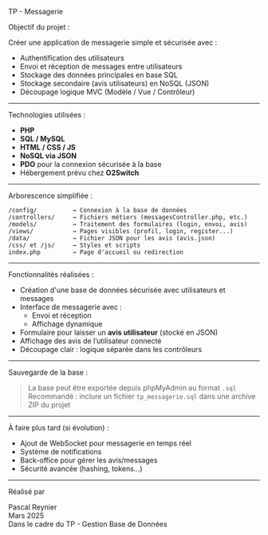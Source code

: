 TP - Messagerie

Objectif du projet :

Créer une application de messagerie simple et sécurisée avec :

-   Authentification des utilisateurs
-   Envoi et réception de messages entre utilisateurs
-   Stockage des données principales en base SQL
-   Stockage secondaire (avis utilisateurs) en NoSQL (JSON)
-   Découpage logique MVC (Modèle / Vue / Contrôleur)

---

Technologies utilisées :

-   **PHP**
-   **SQL / MySQL**
-   **HTML / CSS / JS**
-   **NoSQL via JSON**
-   **PDO** pour la connexion sécurisée à la base
-   Hébergement prévu chez **O2Switch**

---

Arborescence simplifiée :

```
/config/          → Connexion à la base de données
/controllers/     → Fichiers métiers (messagesController.php, etc.)
/models/          → Traitement des formulaires (login, envoi, avis)
/views/           → Pages visibles (profil, login, register...)
/data/            → Fichier JSON pour les avis (avis.json)
/css/ et /js/     → Styles et scripts
index.php         → Page d'accueil ou redirection
```

---

Fonctionnalités réalisées :

-   Création d'une base de données sécurisée avec utilisateurs et messages
-   Interface de messagerie avec :
    -   Envoi et réception
    -   Affichage dynamique
-   Formulaire pour laisser un **avis utilisateur** (stocké en JSON)
-   Affichage des avis de l’utilisateur connecté
-   Découpage clair : logique séparée dans les contrôleurs

---

Sauvegarde de la base :

> La base peut être exportée depuis phpMyAdmin au format `.sql`
> Recommandé : inclure un fichier `tp_messagerie.sql` dans une archive ZIP du projet

---

À faire plus tard (si évolution) :

-   Ajout de WebSocket pour messagerie en temps réel
-   Système de notifications
-   Back-office pour gérer les avis/messages
-   Sécurité avancée (hashing, tokens...)

---

Réalisé par

Pascal Reynier  
Mars 2025  
Dans le cadre du TP - Gestion Base de Données

